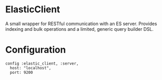 # ElasticClient

A small wrapper for RESTful communication with an ES server. Provides indexing and bulk operations and a limited, generic query builder DSL.


# Configuration
```
config :elastic_client, :server,
  host: "localhost",
  port: 9200
```